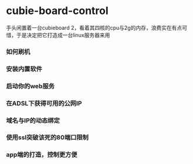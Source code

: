 # cubie-board-control
手头闲置着一台cubieboard 2，看着其四核的cpu与2g的内存，浪费实在有点可惜，于是决定把它打造成一台linux服务器来用

### 如何刷机
### 安装内置软件
### 启动你的web服务
### 在ADSL下获得可用的公网IP
### 域名与IP的动态绑定
### 使用ssl突破该死的80端口限制
### app端的打造，控制更方便
